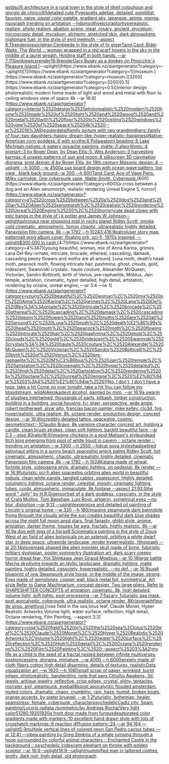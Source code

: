 [gold](https://www.ebank.nz/aiartgenerator?category=gold)[scifi architecture in a rural town in the style of ithell colquhoun and giorgio de chirico](https://www.ebank.nz/aiartgenerator?category=scifi%2520architecture%2520in%2520a%2520rural%2520town%2520in%2520the%2520style%2520of%2520ithell%2520colquhoun%2520and%2520giorgio%2520de%2520chirico)[90](https://www.ebank.nz/aiartgenerator?category=90)[detailed,](https://www.ebank.nz/aiartgenerator?category=detailed%2C)[](https://www.ebank.nz/aiartgenerator?category=)[cute Pygoscelis adeliae, detailed, pointillist, fauvism, naive, pastel color palette, gradient sky, japanese, anime, manga, risograph,trending on artstation --hd](https://www.ebank.nz/aiartgenerator?category=cute%2520Pygoscelis%2520adeliae%2C%2520detailed%2C%2520pointillist%2C%2520fauvism%2C%2520naive%2C%2520pastel%2520color%2520palette%2C%2520gradient%2520sky%2C%2520japanese%2C%2520anime%2C%2520manga%2C%2520risograph%2Ctrending%2520on%2520artstation%2520--hd)[smooth](https://www.ebank.nz/aiartgenerator?category=smooth)[velociraptor](https://www.ebank.nz/aiartgenerator?category=velociraptor)[hyperealistic, realism, photo realism, abattoir scene, meat, rosary, ancient, mycelium, microscopic detail, mycelium, alchemy, stretched skin, dark atmosphere, nightmare fuel, in the style of emil melmoth --aspect 8:11](https://www.ebank.nz/aiartgenerator?category=hyperealistic%2C%2520realism%2C%2520photo%2520realism%2C%2520abattoir%2520scene%2C%2520meat%2C%2520rosary%2C%2520ancient%2C%2520mycelium%2C%2520microscopic%2520detail%2C%2520mycelium%2C%2520alchemy%2C%2520stretched%2520skin%2C%2520dark%2520atmosphere%2C%2520nightmare%2520fuel%2C%2520in%2520the%2520style%2520of%2520emil%2520melmoth%2520--aspect%25208%3A11)[render](https://www.ebank.nz/aiartgenerator?category=render)[popsicle](https://www.ebank.nz/aiartgenerator?category=popsicle)[tran,](https://www.ebank.nz/aiartgenerator?category=tran%2C)[Centipede in the style of hr giger](https://www.ebank.nz/aiartgenerator?category=Centipede%2520in%2520the%2520style%2520of%2520hr%2520giger)[Tarot Card: Rider Waite. The World. :: woman wrapped in a red scarf hovers in the sky in the middle of a laurel wreath. Holding staff in both hands. --ar 7:11](https://www.ebank.nz/aiartgenerator?category=Tarot%2520Card%3A%2520Rider%2520Waite.%2520The%2520World.%2520%3A%3A%2520woman%2520wrapped%2520in%2520a%2520red%2520scarf%2520hovers%2520in%2520the%2520sky%2520in%2520the%2520middle%2520of%2520a%2520laurel%2520wreath.%2520Holding%2520staff%2520in%2520both%2520hands.%2520--ar%25207%3A11)[Sienkiewicz](https://www.ebank.nz/aiartgenerator?category=Sienkiewicz)[render](https://www.ebank.nz/aiartgenerator?category=render)[16:9](https://www.ebank.nz/aiartgenerator?category=16%3A9)[render](https://www.ebank.nz/aiartgenerator?category=render)[Gary Busey as a donkey on Pinocchio's Pleasure Island.](https://www.ebank.nz/aiartgenerator?category=Gary%2520Busey%2520as%2520a%2520donkey%2520on%2520Pinocchio%27s%2520Pleasure%2520Island.)[--uplight](https://www.ebank.nz/aiartgenerator?category=--uplight)[1](https://www.ebank.nz/aiartgenerator?category=1)[museum.](https://www.ebank.nz/aiartgenerator?category=museum.)[3200](https://www.ebank.nz/aiartgenerator?category=3200)[0.5](https://www.ebank.nz/aiartgenerator?category=0.5)[Interior design photorealistic modern home made of light and wood and metal with floor to ceiling windows view of space 4k --ar 16:9](https://www.ebank.nz/aiartgenerator?category=Interior%2520design%2520photorealistic%2520modern%2520home%2520made%2520of%2520light%2520and%2520wood%2520and%2520metal%2520with%2520floor%2520to%2520ceiling%2520windows%2520view%2520of%2520space%25204k%2520--ar%252016%3A9)[poster](https://www.ebank.nz/aiartgenerator?category=poster)[detail](https://www.ebank.nz/aiartgenerator?category=detail)[family picture with two grandmothers::family of four::two daughters::happy::dream-like::hyper-realistic::happiness](https://www.ebank.nz/aiartgenerator?category=family%2520picture%2520with%2520two%2520grandmothers%3A%3Afamily%2520of%2520four%3A%3Atwo%2520daughters%3A%3Ahappy%3A%3Adream-like%3A%3Ahyper-realistic%3A%3Ahappiness)[Native-American corn goddess::6 with scythe:6 Potawatomi beading::6 Lake Michigan natives::4 watery gouache painting, matte::3 algorithmic::4 pixelart::3 by Roger Dean, by Dean Ellis::5, Wes Anderson::3 harvesting karmas::4 unseen patterns of sun and moon::8 silkscreen 3D claymation diorama, print design::6 by Roger Ellis, by 19th century Masonic design::4 --uplight --h 3000 --w 4500](https://www.ebank.nz/aiartgenerator?category=Native-American%2520corn%2520goddess%3A%3A6%2520with%2520scythe%3A6%2520Potawatomi%2520beading%3A%3A6%2520Lake%2520Michigan%2520natives%3A%3A4%2520watery%2520gouache%2520painting%2C%2520matte%3A%3A3%2520algorithmic%3A%3A4%2520pixelart%3A%3A3%2520by%2520Roger%2520Dean%2C%2520by%2520Dean%2520Ellis%3A%3A5%2C%2520Wes%2520Anderson%3A%3A3%2520harvesting%2520karmas%3A%3A4%2520unseen%2520patterns%2520of%2520sun%2520and%2520moon%3A%3A8%2520silkscreen%25203D%2520claymation%2520diorama%2C%2520print%2520design%3A%3A6%2520by%2520Roger%2520Ellis%2C%2520by%252019th%2520century%2520Masonic%2520design%3A%3A4%2520--uplight%2520--h%25203000%2520--w%25204500)[a sup board design with ocean wave pattern, top view , blank back ground--w 300 --h 600](https://www.ebank.nz/aiartgenerator?category=a%2520sup%2520board%2520design%2520with%2520ocean%2520wave%2520pattern%2C%2520top%2520view%2520%2C%2520blank%2520back%2520ground--w%2520300%2520--h%2520600)[Tarot Card: Ace of Vape Pens. Milky cartridge. One cyberpunk vape, Waite-Smith. Cyberpunk.](https://www.ebank.nz/aiartgenerator?category=Tarot%2520Card%3A%2520Ace%2520of%2520Vape%2520Pens.%2520Milky%2520cartridge.%2520One%2520cyberpunk%2520vape%2C%2520Waite-Smith.%2520Cyberpunk.)[600](https://www.ebank.nz/aiartgenerator?category=600)[a cross between a dog and an Alien xenomorph, realistic rendering Unreal Engine 5, horror](https://www.ebank.nz/aiartgenerator?category=a%2520cross%2520between%2520a%2520dog%2520and%2520an%2520Alien%2520xenomorph%2C%2520realistic%2520rendering%2520Unreal%2520Engine%25205%2C%2520horror)[cute dead clown with epic bangs in the style of j k potter and James W Johnson](https://www.ebank.nz/aiartgenerator?category=cute%2520dead%2520clown%2520with%2520epic%2520bangs%2520in%2520the%2520style%2520of%2520j%2520k%2520potter%2520and%2520James%2520W%2520Johnson)[--uplight](https://www.ebank.nz/aiartgenerator?category=--uplight)[astronaut near shopping mall  in rocky planet Ridley Scott, smoke cold cinematic, atmospheric, horror chaotic, ultrarealistic highly detailed, Panavision film camera, 8k --w 1792 --h 1024](https://www.ebank.nz/aiartgenerator?category=astronaut%2520near%2520shopping%2520mall%2520%2520in%2520rocky%2520planet%2520Ridley%2520Scott%2C%2520smoke%2520cold%2520cinematic%2C%2520atmospheric%2C%2520horror%2520chaotic%2C%2520ultrarealistic%2520highly%2520detailed%2C%2520Panavision%2520film%2520camera%2C%25208k%2520--w%25201792%2520--h%25201024)[3:4](https://www.ebank.nz/aiartgenerator?category=3%3A4)[16:9](https://www.ebank.nz/aiartgenerator?category=16%3A9)[patrol](https://www.ebank.nz/aiartgenerator?category=patrol)[user story map, pattern](https://www.ebank.nz/aiartgenerator?category=user%2520story%2520map%2C%2520pattern)[alt prog album cover, floating orb, sci-fi, 1970s inspired, --uplight](https://www.ebank.nz/aiartgenerator?category=alt%2520prog%2520album%2520cover%2C%2520floating%2520orb%2C%2520sci-fi%2C%25201970s%2520inspired%2C%2520--uplight)[$300,000 in cash.](https://www.ebank.nz/aiartgenerator?category=%24300%2C000%2520in%2520cash.)[4:7](https://www.ebank.nz/aiartgenerator?category=4%3A7)[young beautiful, woman, mix of Anna Karina, grimes, Lana Del Rey::ornate, intricate, brocade, ethereal, cascading, damask, cascading peony flowers and moths are all around, Luna moth, death’s head moth, peacock moth, flowing intricate hair, pashmina, ghost, clouds, gold, iridescent, Swarovski crystals:: haute couture, Alexander McQueen, Victorian, Sandro Botticelli, birth of Venus, pre-raphaelite, Möbius, Jain temple, artstation, cinematic, hyper detailed, high detail, artstation, rendering by octane, unreal engine, —ar 3:4 —iw 1](https://www.ebank.nz/aiartgenerator?category=young%2520beautiful%2C%2520woman%2C%2520mix%2520of%2520Anna%2520Karina%2C%2520grimes%2C%2520Lana%2520Del%2520Rey%3A%3Aornate%2C%2520intricate%2C%2520brocade%2C%2520ethereal%2C%2520cascading%2C%2520damask%2C%2520cascading%2520peony%2520flowers%2520and%2520moths%2520are%2520all%2520around%2C%2520Luna%2520moth%2C%2520death%E2%80%99s%2520head%2520moth%2C%2520peacock%2520moth%2C%2520flowing%2520intricate%2520hair%2C%2520pashmina%2C%2520ghost%2C%2520clouds%2C%2520gold%2C%2520iridescent%2C%2520Swarovski%2520crystals%3A%3A%2520haute%2520couture%2C%2520Alexander%2520McQueen%2C%2520Victorian%2C%2520Sandro%2520Botticelli%2C%2520birth%2520of%2520Venus%2C%2520pre-raphaelite%2C%2520M%C3%B6bius%2C%2520Jain%2520temple%2C%2520artstation%2C%2520cinematic%2C%2520hyper%2520detailed%2C%2520high%2520detail%2C%2520artstation%2C%2520rendering%2520by%2520octane%2C%2520unreal%2520engine%2C%2520%E2%80%94ar%25203%3A4%2520%E2%80%94iw%25201)[No, I don't, I don't have a type, take a hit Come on over tonight, take a hit You can follow my bloodstream, wild](https://www.ebank.nz/aiartgenerator?category=No%2C%2520I%2520don%27t%2C%2520I%2520don%27t%2520have%2520a%2520type%2C%2520take%2520a%2520hit%2520Come%2520on%2520over%2520tonight%2C%2520take%2520a%2520hit%2520You%2520can%2520follow%2520my%2520bloodstream%2C%2520wild)[AlAkroka](https://www.ebank.nz/aiartgenerator?category=AlAkroka)[devil alcohol, painted by miro, --ar 16:9](https://www.ebank.nz/aiartgenerator?category=devil%2520alcohol%2C%2520painted%2520by%2520miro%2C%2520--ar%252016%3A9)[a swarm of plushies intertwined, thousands of parts, kitbash, timber construction, building in a building, social housing, h.r giger, perspective, wide angle, robert motherwell, alvar alto, francias bacon painter, mike kelley, clo3d, fog, hyperrealistic, ultra realism, 8k, octane render, production design, concept design, --ar 16:9](https://www.ebank.nz/aiartgenerator?category=a%2520swarm%2520of%2520plushies%2520intertwined%2C%2520thousands%2520of%2520parts%2C%2520kitbash%2C%2520timber%2520construction%2C%2520building%2520in%2520a%2520building%2C%2520social%2520housing%2C%2520h.r%2520giger%2C%2520perspective%2C%2520wide%2520angle%2C%2520robert%2520motherwell%2C%2520alvar%2520alto%2C%2520francias%2520bacon%2520painter%2C%2520mike%2520kelley%2C%2520clo3d%2C%2520fog%2C%2520hyperrealistic%2C%2520ultra%2520realism%2C%25208k%2C%2520octane%2520render%2C%2520production%2520design%2C%2520concept%2520design%2C%2520--ar%252016%3A9)[incredibly detailed tattoo, spaceship, cosmic, geometric](https://www.ebank.nz/aiartgenerator?category=incredibly%2520detailed%2520tattoo%2C%2520spaceship%2C%2520cosmic%2C%2520geometric)[text::-1](https://www.ebank.nz/aiartgenerator?category=text%3A%3A-1)[Claudio Bravo, 8k vampire character concept art, holding a candle, clean brush strokes, clean soft lighting, backlit beautiful face --ar 2:3 --stop 80](https://www.ebank.nz/aiartgenerator?category=Claudio%2520Bravo%2C%25208k%2520vampire%2520character%2520concept%2520art%2C%2520holding%2520a%2520candle%2C%2520clean%2520brush%2520strokes%2C%2520clean%2520soft%2520lighting%2C%2520backlit%2520beautiful%2520face%2520--ar%25202%3A3%2520--stop%252080)[ratio](https://www.ebank.nz/aiartgenerator?category=ratio)[16:9](https://www.ebank.nz/aiartgenerator?category=16%3A9)[/imagine chickens in a pool Matisse's style](https://www.ebank.nz/aiartgenerator?category=/imagine%2520chickens%2520in%2520a%2520pool%2520Matisse%27s%2520style)[undead litch king emerging from pool of white liquid in cavern :: octane render :: trending on artstation --w 3300 --h 2550 --hd](https://www.ebank.nz/aiartgenerator?category=undead%2520litch%2520king%2520emerging%2520from%2520pool%2520of%2520white%2520liquid%2520in%2520cavern%2520%3A%3A%2520octane%2520render%2520%3A%3A%2520trending%2520on%2520artstation%2520--w%25203300%2520--h%25202550%2520--hd)[cat goya style](https://www.ebank.nz/aiartgenerator?category=cat%2520goya%2520style)[shadow](https://www.ebank.nz/aiartgenerator?category=shadow)[tired astronaut sitting in a sunny beach spaceship wreck palms Ridley Scott, hot cinematic, atmospheric, chaotic, ultrarealistic highly detailed, cinematic Panavision film camera, 8k --w 1792 --h 1024](https://www.ebank.nz/aiartgenerator?category=tired%2520astronaut%2520sitting%2520in%2520a%2520sunny%2520beach%2520spaceship%2520wreck%2520palms%2520Ridley%2520Scott%2C%2520hot%2520cinematic%2C%2520atmospheric%2C%2520chaotic%2C%2520ultrarealistic%2520highly%2520detailed%2C%2520cinematic%2520Panavision%2520film%2520camera%2C%25208k%2520--w%25201792%2520--h%25201024)[Katana made of wheat, fortnite style, videogame style, dramatic lighting, on pedestal, 8k render —ar 16:9](https://www.ebank.nz/aiartgenerator?category=Katana%2520made%2520of%2520wheat%2C%2520fortnite%2520style%2C%2520videogame%2520style%2C%2520dramatic%2520lighting%2C%2520on%2520pedestal%2C%25208k%2520render%2520%E2%80%94ar%252016%3A9)[futuristic sci-fi alien spaceship orbiting alien world in beautiful nebula, clean white panels, tangled cables, opalescent, Highly detailed, volumetric lighting, octane render, celestial, moody, cinematic lighting, tubes, cords, atmospheric, immaculate, 8k footage --aspect 21:9](https://www.ebank.nz/aiartgenerator?category=futuristic%2520sci-fi%2520alien%2520spaceship%2520orbiting%2520alien%2520world%2520in%2520beautiful%2520nebula%2C%2520clean%2520white%2520panels%2C%2520tangled%2520cables%2C%2520opalescent%2C%2520Highly%2520detailed%2C%2520volumetric%2520lighting%2C%2520octane%2520render%2C%2520celestial%2C%2520moody%2C%2520cinematic%2520lighting%2C%2520tubes%2C%2520cords%2C%2520atmospheric%2C%2520immaculate%2C%25208k%2520footage%2520--aspect%252021%3A9)[3:5](https://www.ebank.nz/aiartgenerator?category=3%3A5)[the word " Jolly" by H.R.Giger](https://www.ebank.nz/aiartgenerator?category=the%2520word%2520%22%2520Jolly%22%2520by%2520H.R.Giger)[portrait of a dark goddess, cgsociety, in the style of  Craig Mullins, Tom Bagshaw, Luis Royo, artgerm, symetrical eyes —no blur, distortion —ar 9:13 --uplight](https://www.ebank.nz/aiartgenerator?category=portrait%2520of%2520a%2520dark%2520goddess%2C%2520cgsociety%2C%2520in%2520the%2520style%2520of%2520%2520Craig%2520Mullins%2C%2520Tom%2520Bagshaw%2C%2520Luis%2520Royo%2C%2520artgerm%2C%2520symetrical%2520eyes%2520%E2%80%94no%2520blur%2C%2520distortion%2520%E2%80%94ar%25209%3A13%2520--uplight)[expensive and detailed oil painting of Lincoln's original home --w 320 --h 180](https://www.ebank.nz/aiartgenerator?category=expensive%2520and%2520detailed%2520oil%2520painting%2520of%2520Lincoln%27s%2520original%2520home%2520--w%2520320%2520--h%2520180)[/imagine steampunk dark batmobile flying through the clouds while the sun creates beautilful  dark blue shades across the night full moon ansd stars, final fanasty, ghibli style, animie, artstation, darker theme, houses far awa, fractals, highly realistic, 8k --ar 16:9](https://www.ebank.nz/aiartgenerator?category=/imagine%2520steampunk%2520dark%2520batmobile%2520flying%2520through%2520the%2520clouds%2520while%2520the%2520sun%2520creates%2520beautilful%2520%2520dark%2520blue%2520shades%2520across%2520the%2520night%2520full%2520moon%2520ansd%2520stars%2C%2520final%2520fanasty%2C%2520ghibli%2520style%2C%2520animie%2C%2520artstation%2C%2520darker%2520theme%2C%2520houses%2520far%2520awa%2C%2520fractals%2C%2520highly%2520realistic%2C%25208k%2520--ar%252016%3A9)[a dog with legs of a horse](https://www.ebank.nz/aiartgenerator?category=a%2520dog%2520with%2520legs%2520of%2520a%2520horse)[8:5](https://www.ebank.nz/aiartgenerator?category=8%3A5)[cinematic](https://www.ebank.nz/aiartgenerator?category=cinematic)[a painting in the style of Doug West of an field of alien botanicals on an asteroid, orbiting a white dwarf star, in deep space, ultrawide landscape, render hyperrealistic, lithograph --ar 20:14](https://www.ebank.nz/aiartgenerator?category=a%2520painting%2520in%2520the%2520style%2520of%2520Doug%2520West%2520of%2520an%2520field%2520of%2520alien%2520botanicals%2520on%2520an%2520asteroid%2C%2520orbiting%2520a%2520white%2520dwarf%2520star%2C%2520in%2520deep%2520space%2C%2520ultrawide%2520landscape%2C%2520render%2520hyperrealistic%2C%2520lithograph%2520--ar%252020%3A14)[stove](https://www.ebank.nz/aiartgenerator?category=stove)[mask shaped like alien monster skull made of bone, futuristic military dystopian, poster symmertry illustration art, dark scary creepy horror dread fear, Yoji Shinkawa Jean Giraud Moebius --ar 10:16](https://www.ebank.nz/aiartgenerator?category=mask%2520shaped%2520like%2520alien%2520monster%2520skull%2520made%2520of%2520bone%2C%2520futuristic%2520military%2520dystopian%2C%2520poster%2520symmertry%2520illustration%2520art%2C%2520dark%2520scary%2520creepy%2520horror%2520dread%2520fear%2C%2520Yoji%2520Shinkawa%2520Jean%2520Giraud%2520Moebius%2520--ar%252010%3A16)[large battle Mecha skydiving towards an idyllic landscape, dramatic lighting, matte painting, highly detailed, cgsociety, hyperrealistic, --no dof, --ar 16:9](https://www.ebank.nz/aiartgenerator?category=large%2520battle%2520Mecha%2520skydiving%2520towards%2520an%2520idyllic%2520landscape%2C%2520dramatic%2520lighting%2C%2520matte%2520painting%2C%2520highly%2520detailed%2C%2520cgsociety%2C%2520hyperrealistic%2C%2520--no%2520dof%2C%2520--ar%252016%3A9)[sup](https://www.ebank.nz/aiartgenerator?category=sup)[A blueprint of one Steampunk style horse,   in the middle of the image,   strong, Eyes made of gemstones, copper wall, black metal foil, symmetrical,  Art style Refer to Game Machinarium.  concept design, Two large pliers, Refer to SHAPESHIFTER CONCEPTS  of artstation, cinematic,  8k, high detailed,  volume light,  soft lights,  post processing    --ar 7:5](https://www.ebank.nz/aiartgenerator?category=A%2520blueprint%2520of%2520one%2520Steampunk%2520style%2520horse%2C%2520%2520%2520in%2520the%2520middle%2520of%2520the%2520image%2C%2520%2520%2520strong%2C%2520Eyes%2520made%2520of%2520gemstones%2C%2520copper%2520wall%2C%2520black%2520metal%2520foil%2C%2520symmetrical%2C%2520%2520Art%2520style%2520Refer%2520to%2520Game%2520Machinarium.%2520%2520concept%2520design%2C%2520Two%2520large%2520pliers%2C%2520Refer%2520to%2520SHAPESHIFTER%2520CONCEPTS%2520%2520of%2520artstation%2C%2520cinematic%2C%2520%25208k%2C%2520high%2520detailed%2C%2520%2520volume%2520light%2C%2520%2520soft%2520lights%2C%2520%2520post%2520processing%2520%2520%2520%2520--ar%25207%3A5)[scary, futuristic gas mask, post apocalyptic, cyberpunk, ultra realistic, octane render, 8K](https://www.ebank.nz/aiartgenerator?category=scary%2C%2520futuristic%2520gas%2520mask%2C%2520post%2520apocalyptic%2C%2520cyberpunk%2C%2520ultra%2520realistic%2C%2520octane%2520render%2C%25208K)[risograph](https://www.ebank.nz/aiartgenerator?category=risograph)[fleur de sirop. amethyst.](https://www.ebank.nz/aiartgenerator?category=fleur%2520de%2520sirop.%2520amethyst.)[rose field in the sea,lotus leaf, Claude Monet, Hyper Realistic Artworks,Volume light, water surface, reflection, High detail, Octane rendering, Film Painting, --aspect 3:2](https://www.ebank.nz/aiartgenerator?category=rose%2520field%2520in%2520the%2520sea%2Clotus%2520leaf%2C%2520Claude%2520Monet%2C%2520Hyper%2520Realistic%2520Artworks%2CVolume%2520light%2C%2520water%2520surface%2C%2520reflection%2C%2520High%2520detail%2C%2520Octane%2520rendering%2C%2520Film%2520Painting%2C%2520--aspect%25203%3A2)[my life as a child is the seed of a fractal nested between infinite multiverses, postprocessing, diorama, miniature, --w 4000 --h 6000](https://www.ebank.nz/aiartgenerator?category=my%2520life%2520as%2520a%2520child%2520is%2520the%2520seed%2520of%2520a%2520fractal%2520nested%2520between%2520infinite%2520multiverses%2C%2520postprocessing%2C%2520diorama%2C%2520miniature%2C%2520--w%25204000%2520--h%25206000)[anxiety made of cloth fibers cotton high detail disarming, details of textures, realistic](https://www.ebank.nz/aiartgenerator?category=anxiety%2520made%2520of%2520cloth%2520fibers%2520cotton%2520high%2520detail%2520disarming%2C%2520details%2520of%2520textures%2C%2520realistic)[Data visualization art —w 1920 —h 1080](https://www.ebank.nz/aiartgenerator?category=Data%2520visualization%2520art%2520%E2%80%94w%25201920%2520%E2%80%94h%25201080)[small scrap of paper, wrinkled, burnt edges, photorealistic, handwriting, note that says Cthulhu Awakens, 3d, jewels, antique jewelry, reflective, crisp edges, crystal, shiny, tentacles, monster, evil, steampunk, eyeball](https://www.ebank.nz/aiartgenerator?category=small%2520scrap%2520of%2520paper%2C%2520wrinkled%2C%2520burnt%2520edges%2C%2520photorealistic%2C%2520handwriting%2C%2520note%2520that%2520says%2520Cthulhu%2520Awakens%2C%25203d%2C%2520jewels%2C%2520antique%2520jewelry%2C%2520reflective%2C%2520crisp%2520edges%2C%2520crystal%2C%2520shiny%2C%2520tentacles%2C%2520monster%2C%2520evil%2C%2520steampunk%2C%2520eyeball)[8k](https://www.ebank.nz/aiartgenerator?category=8k)[post apocalyptic flooded amsterdam, muted colors, dramatic, chaos, crumblinc, rain, haze, humid, broken boats, orange accents, by pieter bruegel, --ar 1:2](https://www.ebank.nz/aiartgenerator?category=post%2520apocalyptic%2520flooded%2520amsterdam%2C%2520muted%2520colors%2C%2520dramatic%2C%2520chaos%2C%2520crumblinc%2C%2520rain%2C%2520haze%2C%2520humid%2C%2520broken%2520boats%2C%2520orange%2520accents%2C%2520by%2520pieter%2520bruegel%2C%2520--ar%25201%3A2)[futuristic, bohemian, healer, seamstress, female, cyberpunk, character](https://www.ebank.nz/aiartgenerator?category=futuristic%2C%2520bohemian%2C%2520healer%2C%2520seamstress%2C%2520female%2C%2520cyberpunk%2C%2520character)[psychedelic](https://www.ebank.nz/aiartgenerator?category=psychedelic)[Cadiz city, Spain, painting](https://www.ebank.nz/aiartgenerator?category=Cadiz%2520city%2C%2520Spain%2C%2520painting)[/Lycoris radiata /symmetric/by Andreas Rocha/Very light color](https://www.ebank.nz/aiartgenerator?category=/Lycoris%2520radiata%2520/symmetric/by%2520Andreas%2520Rocha/Very%2520light%2520color)[5](https://www.ebank.nz/aiartgenerator?category=5)[1280:1920](https://www.ebank.nz/aiartgenerator?category=1280%3A1920)[1920](https://www.ebank.nz/aiartgenerator?category=1920)[a front door made from fungus](https://www.ebank.nz/aiartgenerator?category=a%2520front%2520door%2520made%2520from%2520fungus)[desaturated color gradients made with markers::10 excellent hand drawn style with lots of crosshatch markings::6 reaction diffusion pattern::24 —ar 94:164 —uplight](https://www.ebank.nz/aiartgenerator?category=desaturated%2520color%2520gradients%2520made%2520with%2520markers%3A%3A10%2520excellent%2520hand%2520drawn%2520style%2520with%2520lots%2520of%2520crosshatch%2520markings%3A%3A6%2520reaction%2520diffusion%2520pattern%3A%3A24%2520%E2%80%94ar%252094%3A164%2520%E2%80%94uplight)[5:3](https://www.ebank.nz/aiartgenerator?category=5%3A3)[multiple vertical lines of colored neon San Pedro cactus tubes —ar 12:41 —vibe](https://www.ebank.nz/aiartgenerator?category=multiple%2520vertical%2520lines%2520of%2520colored%2520neon%2520San%2520Pedro%2520cactus%2520tubes%2520%E2%80%94ar%252012%3A41%2520%E2%80%94vibe)[a painting by Greg Simkins of a whale jumping through a hoop surrounded by colorful animal characters :: Enchanted Castle in the background :: psychedelic iridescent elephant on throne with golden sceptor --ar 16:9](https://www.ebank.nz/aiartgenerator?category=a%2520painting%2520by%2520Greg%2520Simkins%2520of%2520a%2520whale%2520jumping%2520through%2520a%2520hoop%2520surrounded%2520by%2520colorful%2520animal%2520characters%2520%3A%3A%2520Enchanted%2520Castle%2520in%2520the%2520background%2520%3A%3A%2520psychedelic%2520iridescent%2520elephant%2520on%2520throne%2520with%2520golden%2520sceptor%2520--ar%252016%3A9)[--uplight](https://www.ebank.nz/aiartgenerator?category=--uplight)[16:9](https://www.ebank.nz/aiartgenerator?category=16%3A9)[--uplight](https://www.ebank.nz/aiartgenerator?category=--uplight)[mummified man in tattered clothes, grotty, dark noir, high detail, old photograph](https://www.ebank.nz/aiartgenerator?category=mummified%2520man%2520in%2520tattered%2520clothes%2C%2520grotty%2C%2520dark%2520noir%2C%2520high%2520detail%2C%2520old%2520photograph)